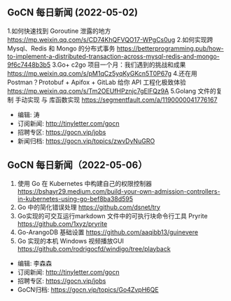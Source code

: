## GoCN 每日新闻 (2022-05-02)
1.如何快速找到 Goroutine 泄露的地方  https://mp.weixin.qq.com/s/CD74KhQFVQO17-WPgCs0ug
2.如何实现跨 Mysql、Redis 和 Mongo 的分布式事务  https://betterprogramming.pub/how-to-implement-a-distributed-transaction-across-mysql-redis-and-mongo-9f6c7448b3b5
3.Go+ c2go 项目一个月：我们遇到的挑战和成果  https://mp.weixin.qq.com/s/pM1qCz5yqKyGKcn5T0P67g
4.还在用 Postman？Protobuf + Apifox + GitLab 给你 API 工程化极致体验  https://mp.weixin.qq.com/s/Tm2OEUfHPznjc7gElFQz9A
5.Golang 文件的复制 手动实现 与 库函数实现  https://segmentfault.com/a/1190000041776167

- 编辑: 涛
- 订阅新闻: http://tinyletter.com/gocn 
- 招聘专区: https://gocn.vip/jobs 
- 新闻归档: https://gocn.vip/topics/zwvDyNuGRO

## GoCN 每日新闻（2022-05-06）

1. 使用 Go 在 Kubernetes 中构建自己的权限控制器 https://bshayr29.medium.com/build-your-own-admission-controllers-in-kubernetes-using-go-bef8ba38d595
2. Go 中的简化错误处理 https://github.com/dsnet/try
3. Go实现的可交互运行markdown 文件中的可执行块命令行工具 Pryrite https://github.com/1xyz/pryrite
4. Go-ArangoDB 基础设置 https://github.com/aaqibb13/guinevere
5. Go 实现的本机 Windows 视频播放GUI https://github.com/rodrigocfd/windigo/tree/playback

- 编辑: 李森森
- 订阅新闻: http://tinyletter.com/gocn
- 招聘专区: https://gocn.vip/jobs
- GoCN归档: https://gocn.vip/topics/Go4ZvpH6QE
